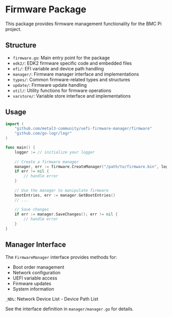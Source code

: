 # Firmware Package

This package provides firmware management functionality for the BMC Pi project.

## Structure

- `firmware.go`: Main entry point for the package
- `edk2/`: EDK2 firmware specific code and embedded files
- `efi/`: EFI variable and device path handling
- `manager/`: Firmware manager interface and implementations
- `types/`: Common firmware-related types and structures
- `update/`: Firmware update handling
- `util/`: Utility functions for firmware operations
- `varstore/`: Variable store interface and implementations

## Usage

```go
import (
    "github.com/metal3-community/uefi-firmware-manager/firmware"
    "github.com/go-logr/logr"
)

func main() {
    logger := // initialize your logger
    
    // Create a firmware manager
    manager, err := firmware.CreateManager("/path/to/firmware.bin", logger)
    if err != nil {
        // handle error
    }
    
    // Use the manager to manipulate firmware
    bootEntries, err := manager.GetBootEntries()
    // ...
    
    // Save changes
    if err := manager.SaveChanges(); err != nil {
        // handle error
    }
}
```

## Manager Interface

The `FirmwareManager` interface provides methods for:

- Boot order management
- Network configuration
- UEFI variable access
- Firmware updates
- System information

`_NDL`: Network Device List - Device Path List

See the interface definition in `manager/manager.go` for details.
